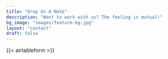 ```yaml
---
title: "Drop Us A Note"
description: "Want to work with us? The feeling is mutual!"
bg_image: "images/feature-bg.jpg"
layout: "contact"
draft: false
---
```



{{< airtableform >}}